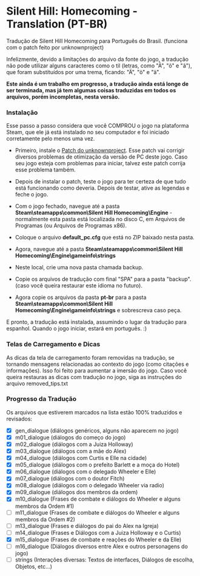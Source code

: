 # Silent Hill: Homecoming - Translation (PT-BR)

Tradução de Silent Hill Homecoming para Português do Brasil. (funciona com o patch feito por unknownproject)

Infelizmente, devido a limitações do arquivo da fonte do jogo, a tradução não pode utilizar alguns caracteres como o til (letras, como "Ã", "õ" e "ã"), que foram substituídos por uma trema, ficando: "Ä", "ö" e "ä".

**Este ainda é um trabalho em progresso, a tradução ainda está longe de ser terminada, mas já tem algumas coisas traduzidas em todos os arquivos, porém incompletas, nesta versão.**




### Instalação

Esse passo a passo considera que você COMPROU o jogo na plataforma Steam, que ele já está instalado no seu computador e foi iniciado corretamente pelo menos uma vez.


- Primeiro, instale o [Patch do unknownproject](https://unknownproject.github.io/silent_hill). Esse patch vai corrigir diversos problemas de otimização da versão de PC deste jogo. Caso seu jogo esteja com problemas para iniciar, talvez este patch corrija esse problema também.

- Depois de instalar o patch, teste o jogo para ter certeza de que tudo está funcionando como deveria. Depois de testar, ative as legendas e feche o jogo.

- Com o jogo fechado, navegue até a pasta **Steam\steamapps\common\Silent Hill Homecoming\Engine** - normalmente esta pasta está localizada no disco C, em Arquivos de Programas (ou Arquivos de Programas x86).

- Coloque o arquivo **default_pc.cfg** que está no ZIP baixado nesta pasta. 

- Agora, navegue até a pasta **Steam\steamapps\common\Silent Hill Homecoming\Engine\gameinfo\strings**

- Neste local, crie uma nova pasta chamada backup.

- Copie os arquivos de tradução com final "SPA" para a pasta "backup". (caso você queira restaurar este idioma no futuro).

- Agora copie os arquivos da pasta **pt-br** para a pasta **Steam\steamapps\common\Silent Hill Homecoming\Engine\gameinfo\strings** e sobrescreva caso peça.


E pronto, a tradução está instalada, assumindo o lugar da tradução para espanhol. Quando o jogo iniciar, estará em português. :)



### Telas de Carregamento e Dicas

As dicas da tela de carregamento foram removidas na tradução, se tornando mensagens relacionadas ao contexto do jogo (como citações e informações). Isso foi feito para aumentar a imersão do jogo. Caso você queira restauras as dicas com tradução no jogo, siga as instruções do arquivo removed_tips.txt



### Progresso da Tradução

Os arquivos que estiverem marcados na lista estão 100% traduzidos e revisados:

- [x] gen_dialogue (diálogos genéricos, alguns não aparecem no jogo)
- [x] m01_dialogue (diálogos do começo do jogo)
- [x] m02_dialogue (diálogos com a Juiza Holloway)
- [x] m03_dialogue (diálogos com a mãe do Alex)
- [x] m04_dialogue (diálogos com Curtis e Elle na cidade)
- [x] m05_dialogue (diálogos com o prefeito Barlett e a moça do Hotel)
- [x] m06_dialogue (diálogos com o delegado Wheeler e Elle)
- [x] m07_dialogue (diálogos com o doutor Fitch)
- [x] m08_dialogue (diálogos com o delegado Wheeler via radio)
- [x] m09_dialogue (diálogos dos membros da ordem)
- [x] m10_dialogue (Frases de combate e diálogos do Wheeler e alguns membros da Ordem #1)
- [ ] m11_dialogue (Frases de combate e diálogos do Wheeler e alguns membros da Ordem #2)
- [ ] m13_dialogue (Frases e diálogos do pai do Alex na Igreja)
- [ ] m14_dialogue (Frases e Diálogos com a Juiza Holloway e o Curtis)
- [x] m15_dialogue (Frases de combate e reações do Wheeler e da Elle)
- [ ] m16_dialogue (Diálogos diversos entre Alex e outros personagens do jogo)
- [ ] strings      (Interações diversas: Textos de interfaces, Diálogos de escolha, Objetos, etc...)
